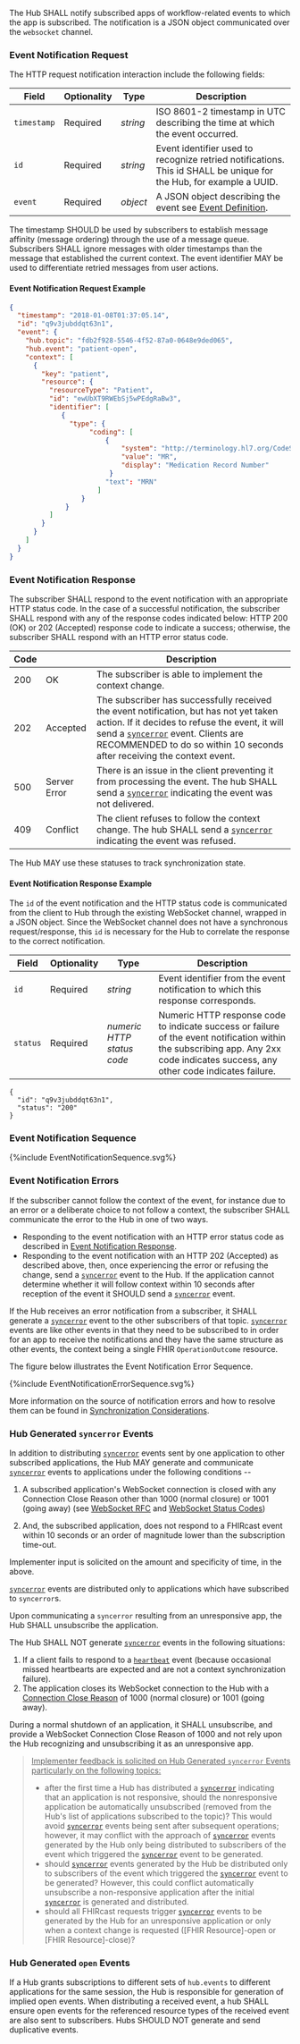 The Hub SHALL notify subscribed apps of workflow-related events to which the app is subscribed. The notification is a JSON object communicated over the `websocket` channel.

### Event Notification Request

The HTTP request notification interaction include the following fields:

Field       | Optionality | Type | Description
----------- | ----------- | ---- | ------------
`timestamp` | Required    | *string* | ISO 8601-2 timestamp in UTC describing the time at which the event occurred.
`id`        | Required    | *string* | Event identifier used to recognize retried notifications. This id SHALL be unique for the Hub, for example a UUID.
`event`     | Required    | *object* | A JSON object describing the event see [Event Definition](2-3-Events.html).

The timestamp SHOULD be used by subscribers to establish message affinity (message ordering) through the use of a message queue. Subscribers SHALL ignore messages with older timestamps than the message that established the current context. The event identifier MAY be used to differentiate retried messages from user actions.

#### Event Notification Request Example

```json
{
  "timestamp": "2018-01-08T01:37:05.14",
  "id": "q9v3jubddqt63n1",
  "event": {
    "hub.topic": "fdb2f928-5546-4f52-87a0-0648e9ded065",
    "hub.event": "patient-open",
    "context": [
      {
        "key": "patient",
        "resource": {
          "resourceType": "Patient",
          "id": "ewUbXT9RWEbSj5wPEdgRaBw3",
          "identifier": [
             {
               "type": {
                    "coding": [
                        {
                            "system": "http://terminology.hl7.org/CodeSystem/v2-0203",
                            "value": "MR",
                            "display": "Medication Record Number"
                         }
                        "text": "MRN"
                      ]
                  }
              }
          ]
        }
      }
    ]
  }
}
```

### Event Notification Response

The subscriber SHALL respond to the event notification with an appropriate HTTP status code. In the case of a successful notification, the subscriber SHALL respond with any of the response codes indicated below:
HTTP 200 (OK) or 202 (Accepted) response code to indicate a success; otherwise, the subscriber SHALL respond with an HTTP error status code.

Code  |          | Description
----- | -------- | ---
200   | OK       | The subscriber is able to implement the context change.
202   | Accepted | The subscriber has successfully received the event notification, but has not yet taken action. If it decides to refuse the event, it will send a [`syncerror`](3-2-1-syncerror.html) event. Clients are RECOMMENDED to do so within 10 seconds after receiving the context event.
500   | Server Error | There is an issue in the client preventing it from processing the event. The hub SHALL send a [`syncerror`](3-2-1-syncerror.html) indicating the event was not delivered.
409   | Conflict | The client refuses to follow the context change. The hub SHALL send a [`syncerror`](3-2-1-syncerror.html) indicating the event was refused.

The Hub MAY use these statuses to track synchronization state.

#### Event Notification Response Example

The `id` of the event notification and the HTTP status code is communicated from the client to Hub through the existing WebSocket channel, wrapped in a JSON object. Since the WebSocket channel does not have a synchronous request/response, this `id` is necessary for the Hub to correlate the response to the correct notification.

Field    | Optionality | Type     | Description
-------- | ----------- | -------- | ---
`id`     | Required    | *string* | Event identifier from the event notification to which this response corresponds.
`status` | Required    | *numeric HTTP status code* | Numeric HTTP response code to indicate success or failure of the event notification within the subscribing app. Any 2xx code indicates success, any other code indicates failure.

```text
{
  "id": "q9v3jubddqt63n1",
  "status": "200"
}
```

### Event Notification Sequence

{%include EventNotificationSequence.svg%}

### Event Notification Errors

If the subscriber cannot follow the context of the event, for instance due to an error or a deliberate choice to not follow a context, the subscriber SHALL communicate the error to the Hub in one of two ways.

* Responding to the event notification with an HTTP error status code as described in [Event Notification Response](#event-notification-response).
* Responding to the event notification with an HTTP 202 (Accepted) as described above, then, once experiencing the error or refusing the change, send a [`syncerror`](3-2-1-syncerror.html) event to the Hub. If the application cannot determine whether it will follow context within 10 seconds after reception of the event it SHOULD send a [`syncerror`](3-2-1-syncerror.html) event.

If the Hub receives an error notification from a subscriber, it SHALL generate a [`syncerror`](3-2-1-syncerror.html) event to the other subscribers of that topic. [`syncerror`](3-2-1-syncerror.html) events are like other events in that they need to be subscribed to in order for an app to receive the notifications and they have the same structure as other events, the context being a single FHIR `OperationOutcome` resource.

The figure below illustrates the Event Notification Error Sequence.

{%include EventNotificationErrorSequence.svg%}

More information on the source of notification errors and how to resolve them can be found in [Synchronization Considerations](4-2-syncconsiderations.html).

### Hub Generated `syncerror` Events

In addition to distributing [`syncerror`](3-2-1-syncerror.html) events sent by one application to other subscribed applications, the Hub MAY generate and communicate [`syncerror`](3-2-1-syncerror.html) events to applications under the following conditions -- 

1. A subscribed application's WebSocket connection is closed with any Connection Close Reason other than 1000 (normal closure) or 1001 (going away) (see [WebSocket RFC](https://www.rfc-editor.org/rfc/rfc6455.html#section-7.1.6) and [WebSocket Status Codes](https://www.rfc-editor.org/rfc/rfc6455.html#section-7.4))

2. And, the subscribed application, does not respond to a FHIRcast event within 10 seconds or an order of magnitude lower than the subscription time-out.

Implementer input is solicited on the amount and specificity of time, in the above.

[`syncerror`](3-2-1-syncerror.html) events are distributed only to applications which have subscribed to `syncerror`s.

Upon communicating a `syncerror` resulting from an unresponsive app, the Hub SHALL unsubscribe the application.

The Hub SHALL NOT generate [`syncerror`](3-2-1-syncerror.html) events in the following situations:

1. If a client fails to respond to a [`heartbeat`](3-2-2-heartbeat.html) event (because occasional missed heartbearts are expected and are not a context synchronization failure).
2. The application closes its WebSocket connection to the Hub with a [Connection Close Reason](https://www.rfc-editor.org/rfc/rfc6455.html#section-7.4.1) of 1000 (normal closure) or 1001 (going away).  

During a normal shutdown of an application, it SHALL unsubscribe, and provide a WebSocket Connection Close Reason of 1000 and not rely upon the Hub recognizing and unsubscribing it as an unresponsive app.

> <u>Implementer feedback is solicited on Hub Generated `syncerror` Events particularly on the following topics:</u>
>
> * after the first time a Hub has distributed a [`syncerror`](3-2-1-syncerror.html) indicating that an application is not responsive, should the nonresponsive application be automatically unsubscribed (removed from the Hub's list of applications subscribed to the topic)?  This would avoid [`syncerror`](3-2-1-syncerror.html) events being sent after subsequent operations; however, it may conflict with the approach of [`syncerror`](3-2-1-syncerror.html) events generated by the Hub only being distributed to subscribers of the event which triggered the [`syncerror`](3-2-1-syncerror.html) event to be generated.
>* should [`syncerror`](3-2-1-syncerror.html) events generated by the Hub be distributed only to subscribers of the event which triggered the [`syncerror`](3-2-1-syncerror.html) event to be generated?  However, this could conflict automatically unsubscribe a non-responsive application after the initial [`syncerror`](3-2-1-syncerror.html) is generated and distributed.
>* should all FHIRcast requests trigger  [`syncerror`](3-2-1-syncerror.html) events to be generated by the Hub for an unresponsive application or only when a context change is requested ([FHIR Resource]-open or [FHIR Resource]-close)?

### Hub Generated `open` Events

If a Hub grants subscriptions to different sets of `hub.events` to different applications for the same session, the Hub is responsible for generation of implied open events. When distributing a received event, a hub SHALL ensure open events for the referenced resource types of the received event are also sent to subscribers. Hubs SHOULD NOT generate and send duplicative events.
